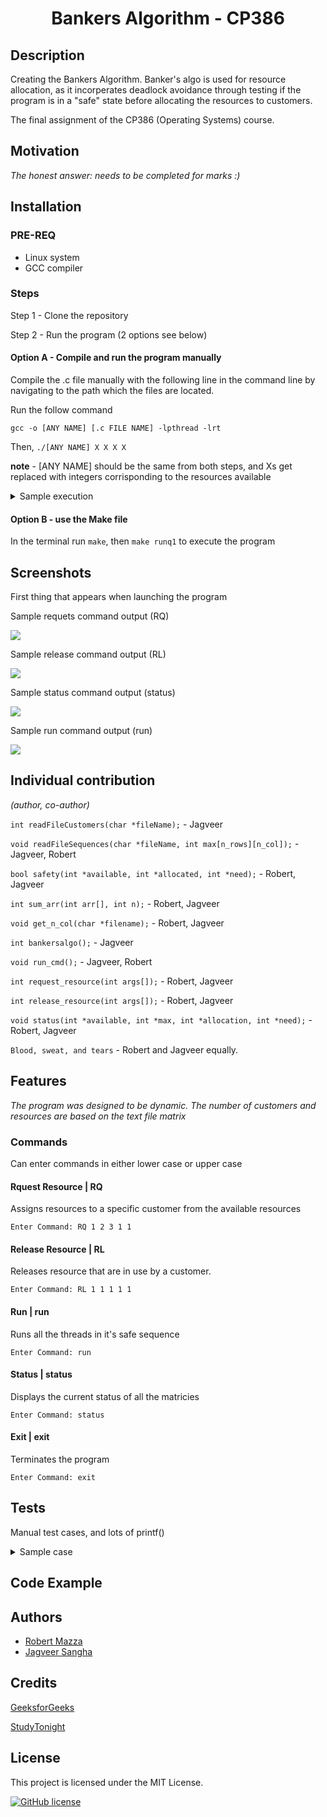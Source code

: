 <h1 align="center">Bankers Algorithm - CP386</h1>


## Description
Creating the Bankers Algorithm. Banker's algo is used for resource allocation, as it incorperates deadlock avoidance through testing if the program is in a "safe" state before allocating the resources to customers. 


The final assignment of the CP386 (Operating Systems) course. 

## Motivation
*The honest answer: needs to be completed for marks :)*

## Installation
### PRE-REQ
- Linux system
- GCC compiler

### Steps
Step 1 - Clone the repository

Step 2 - Run the program (2 options see below)

#### Option A - Compile and run the program manually

Compile the .c file manually with the following line in the command line by navigating to the path which the files are located.

Run the follow command 

`gcc -o [ANY NAME] [.c FILE NAME] -lpthread -lrt`

Then, `./[ANY NAME] X X X X`



**note** - [ANY NAME] should be the same from both steps, and Xs get replaced with integers corrisponding to the resources available

<details>
<summary>Sample execution</summary>
<img src="./create.png">
</details>

#### Option B - use the Make file

In the terminal run `make`, then `make runq1` to execute the program

## Screenshots

First thing that appears when launching the program

Sample requets command output (RQ)

<img src="./rq.png">

Sample release command output (RL)

<img src="./release.png">

Sample status command output (status)

<img src="./status.png">

Sample run command output (run)

<img src="./run.png">

## Individual contribution
*(author, co-author)*

`int readFileCustomers(char *fileName);` - Jagveer

`void readFileSequences(char *fileName, int max[n_rows][n_col]);` - Jagveer, Robert

`bool safety(int *available, int *allocated, int *need);` - Robert, Jagveer

`int sum_arr(int arr[], int n);` - Robert, Jagveer

`void get_n_col(char *filename);` - Robert, Jagveer

`int bankersalgo();` - Jagveer

`void run_cmd();` - Jagveer, Robert

`int request_resource(int args[]);` - Robert, Jagveer

`int release_resource(int args[]);` - Robert, Jagveer

`void status(int *available, int *max, int *allocation, int *need);` - Robert, Jagveer

`Blood, sweat, and tears` - Robert and Jagveer equally.


## Features

*The program was designed to be dynamic. The number of customers and resources are based on the text file matrix*
### Commands

Can enter commands in either lower case or upper case

#### Rquest Resource | RQ

Assigns resources to a specific customer from the available resources

```
Enter Command: RQ 1 2 3 1 1
```

#### Release Resource | RL

Releases resource that are in use by a customer.

```
Enter Command: RL 1 1 1 1 1
```

#### Run | run

Runs all the threads in it's safe sequence

```
Enter Command: run
```

#### Status | status

Displays the current status of all the matricies

```
Enter Command: status
```

#### Exit | exit

Terminates the program

```
Enter Command: exit
```
## Tests
Manual test cases, and lots of printf()
<details>
 <summary>Sample case</summary>
 <img src="./test 1.png">
</details>

## Code Example
## Authors
- [Robert Mazza](https://github.com/Robert336)
- [Jagveer Sangha](https://github.com/Jagveer-Sangha)
## Credits
[GeeksforGeeks](https://www.geeksforgeeks.org/bankers-algorithm-in-operating-system-2/)

[StudyTonight](https://www.studytonight.com/operating-system/bankers-algorithm)

## License
This project is licensed under the MIT License.

[![GitHub license](https://img.shields.io/github/license/Naereen/StrapDown.js.svg)](https://github.com/Robert336/CP386-Final-Assignment/blob/main/LICENSE)

